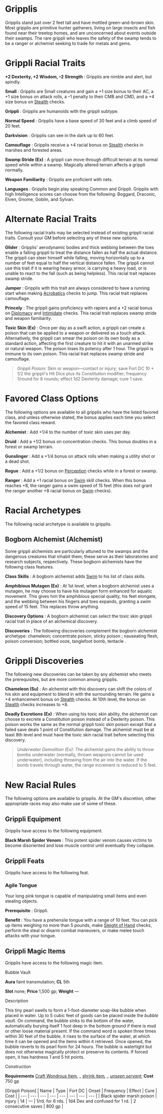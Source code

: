 # Gripplis

Gripplis stand just over 2 feet tall and have mottled green-and-brown skin. Most gripplis are primitive hunter gatherers, living on large insects and fish found near their treetop homes, and are unconcerned about events outside their swamps. The rare grippli who leaves the safety of the swamp tends to be a ranger or alchemist seeking to trade for metals and gems.

# Grippli Racial Traits

**+2 Dexterity, +2 Wisdom, –2 Strength** : Gripplis are nimble and alert, but spindly.

**Small** : Gripplis are Small creatures and gain a +1 size bonus to their AC, a +1 size bonus on attack rolls, a –1 penalty to their CMB and CMD, and a +4 size bonus on [Stealth](skills/stealth#_stealth) checks.

**Grippli** : Gripplis are humanoids with the grippli subtype.

**Normal Speed** : Gripplis have a base speed of 30 feet and a climb speed of 20 feet.

**Darkvision** : Gripplis can see in the dark up to 60 feet.

**Camouflage** : Gripplis receive a +4 racial bonus on [Stealth](skills/stealth#_stealth) checks in marshes and forested areas.

**Swamp Stride (Ex)** : A grippli can move through difficult terrain at its normal speed while within a swamp. Magically altered terrain affects a grippli normally.

**Weapon Familiarity** : Gripplis are proficient with nets.

**Languages** : Gripplis begin play speaking Common and Grippli. Gripplis with high Intelligence scores can choose from the following: Boggard, Draconic, Elven, Gnome, Goblin, and Sylvan.

# Alternate Racial Traits

The following racial traits may be selected instead of existing grippli racial traits. Consult your GM before selecting any of these new options.

**Glider** : Gripplis' aerodynamic bodies and thick webbing between the toes enable a falling grippli to treat the distance fallen as half the actual distance. The grippli can steer himself while falling, moving horizontally up to a number of feet equal to half the vertical distance fallen. The grippli cannot use this trait if it is wearing heavy armor, is carrying a heavy load, or is unable to react to the fall (such as being helpless). This racial trait replaces swamp stride.

**Jumper** : Gripplis with this trait are always considered to have a running start when making [Acrobatics](skills/acrobatics#_acrobatics) checks to jump. This racial trait replaces camouflage.

**Princely** : The grippli gains proficiency with rapiers and a +2 racial bonus on [Diplomacy](skills/diplomacy#_diplomacy) and [Intimidate](skills/intimidate#_intimidate) checks. This racial trait replaces swamp stride and weapon familiarity.

**Toxic Skin (Ex)** : Once per day as a swift action, a grippli can create a poison that can be applied to a weapon or delivered as a touch attack. Alternatively, the grippli can smear the poison on its own body as a standard action, affecting the first creature to hit it with an unarmed strike or natural weapon. The poison loses its potency after 1 hour. The grippli is immune to its own poison. This racial trait replaces swamp stride and camouflage.

> _Grippli Poison_: Skin or weapon—contact or injury; save Fort DC 10 + 1/2 the grippli's Hit Dice plus its Constitution modifier; frequency 1/round for 6 rounds; effect 1d2 Dexterity damage; cure 1 save.
# Favored Class Options

The following options are available to all gripplis who have the listed favored class, and unless otherwise stated, the bonus applies each time you select the favored class reward.

**Alchemist** : Add +1/4 to the number of toxic skin uses per day.

**Druid** : Add a +1/2 bonus on concentration checks. This bonus doubles in a forest or swamp terrain.

**Gunslinger** : Add a +1/4 bonus on attack rolls when making a utility shot or a dead shot.

**Rogue** : Add a +1/2 bonus on [Perception](skills/perception#_perception) checks while in a forest or swamp.

**Ranger** : Add a +1 racial bonus on [Swim](skills/swim#_swim) skill checks. When this bonus reaches +8, the ranger gains a swim speed of 15 feet (this does not grant the ranger another +8 racial bonus on [Swim](skills/swim#_swim) checks).

# Racial Archetypes

The following racial archetype is available to gripplis.

## Bogborn Alchemist (Alchemist)

Some grippli alchemists are particularly attuned to the swamps and the dangerous creatures that inhabit them; these serve as their laboratories and research subjects, respectively. These bogborn alchemists have the following class features.

**Class Skills** : A bogborn alchemist adds [Swim](skills/swim#_swim) to his list of class skills.

**Amphibious Mutagen (Ex)** : At 1st level, when a bogborn alchemist uses a mutagen, he may choose to have his mutagen form enhanced for aquatic movement. This gives him the amphibious special quality, his feet elongate, and the webbing between his fingers and toes expands, granting a swim speed of 15 feet. This replaces throw anything.

**Discovery Options** : A bogborn alchemist can select the toxic skin grippli racial trait in place of an alchemical discovery.

**Discoveries** : The following discoveries complement the bogborn alchemist archetype: chameleon; concentrate poison, sticky poison ; nauseating flesh, poison conversion; bottled ooze, tanglefoot bomb, tentacle .

# Grippli Discoveries

The following new discoveries can be taken by any alchemist who meets the prerequisites, but are more common among gripplis.

**Chameleon (Su)** : An alchemist with this discovery can shift the colors of his skin and equipment to blend in with the surrounding terrain. He gains a +4 enhancement bonus on [Stealth](skills/stealth#_stealth) checks. At 10th level, the bonus on [Stealth](skills/stealth#_stealth) checks increases to +8.

**Deadly Excretions (Ex)** : When using his toxic skin ability, the alchemist can choose to excrete a Constitution poison instead of a Dexterity poison. This poison works the same as the normal grippli toxic skin poison except that a failed save deals 1 point of Constitution damage. The alchemist must be at least 8th level and must have the toxic skin racial trait before selecting this discovery.

> _Underwater Demolition (Ex)_: The alchemist gains the ability to throw bombs underwater (normally, thrown weapons cannot be used underwater), including throwing from the air into the water. If the bomb travels through water, the range increment is reduced to 5 feet.
# New Racial Rules

The following options are available to gripplis. At the GM's discretion, other appropriate races may also make use of some of these.

## Grippli Equipment

Gripplis have access to the following equipment.

**Black Marsh Spider Venom** : This potent spider venom causes victims to become disoriented and lose muscle control until eventually they collapse.

## Grippli Feats

Gripplis have access to the following feat.

### Agile Tongue

Your long pink tongue is capable of manipulating small items and even stealing objects.

**Prerequisite** : Grippli.

**Benefit** : You have a prehensile tongue with a range of 10 feet. You can pick up items weighing no more than 5 pounds, make [Sleight of Hand](skills/sleightOfHand#_sleight-of-hand) checks, perform the steal or disarm combat maneuvers, or make melee touch attacks with your tongue.

## Grippli Magic Items

Gripplis have access to the following magic item.

Bubble Vault

**Aura** faint transmutation; **CL** 5th

**Slot** none; **Price** 1,500 gp; **Weight** —

Description

This tiny pearl swells to form a 1-foot-diameter soap-like bubble when placed in water. Up to 5 cubic feet of goods can be placed inside the _bubble vault_. On command, the bubble sinks to the bottom of the water, automatically burying itself 1 foot deep in the bottom ground if there is mud or other loose material present. If the command word is spoken three times within 30 feet of the bubble, it rises to the surface of the water, at which time it can be opened and the items within it retrieved. Once opened, the bubble reverts to its pearl form for 24 hours. The bubble is watertight but does not otherwise magically protect or preserve its contents. If forced open, it has hardness 1 and 5 hit points.

Construction

**Requirements** [Craft Wondrous Item](feats#_craft-wondrous-item), _ [shrink item](spells/shrinkItem#_shrink-item)_, _ [unseen servant](spells/unseenServant#_unseen-servant)_; **Cost** 750 gp

  
  

[Grippli Poison]
| Name | Type | Fort DC | Onset | Frequency | Effect | Cure | Cost |
| --- | --- | --- | --- | --- | --- | --- | --- |
| Black spider marsh poison | injury | 14 | — | 1/rd. for 6 rds. | 1d4 Dex and confused for 1 rd. | 2 consecutive saves | 800 gp |

